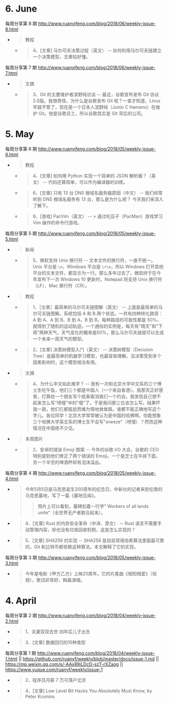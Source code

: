 
# 6. June

每周分享第 8 期 http://www.ruanyifeng.com/blog/2018/06/weekly-issue-8.html
- > 教程
  * > 4、[文章] 马尔可夫决策过程（英文） -- 如何利用马尔可夫链建立一个决策模型，文章较好懂。

每周分享第 7 期 http://www.ruanyifeng.com/blog/2018/06/weekly-issue-7.html
- > 文摘
  * > 3、Git 的主要维护者滨野纯访谈 -- 最近，谷歌宣布发布 Git 协议2.0版。我很奇怪，为什么是谷歌发布 Git 呢？一查才知道，Linus 早就不管了，现在是一个日本人滨野纯（Junio C Hamano）在维护 Git。他是谷歌员工，所以谷歌其实是 Git 背后的公司。

# 5. May

每周分享第 6 期 http://www.ruanyifeng.com/blog/2018/05/weekly-issue-6.html
- > 教程
  * > 4、[文章] 如何用 Python 实现一个简单的 JSON 解析器？（英文） -- 代码还算简单，可以作为编译器的训练。
  * > 6、[文章] 只有 13 台 DNS 根域名服务器原因（中文） -- 我们经常听到 DNS 根域名服务有 13 台，那么是为什么呢？ 今天我们来深入了解下。
  * > 9、[游戏] PacVim（英文） -- > 通过吃豆子（PacMan）游戏学习 Vim 操作的命令行游戏。

每周分享第 5 期 http://www.ruanyifeng.com/blog/2018/05/weekly-issue-5.html
- > 新闻
  * > 5、微软支持 Unix 换行符 -- 文本文件的换行符，一直不统一。Unix 平台是 `\n`，Windows 平台是 `\r\n`，所以 Windows 打开其他平台的文本文件，都显示为一行。那么多年过去了，微软终于在今年宣布下一次 Windows 10 更新时，Notepad 将支持 Unix 换行符（LF）、Mac 换行符（CR）。
- > 教程
  * > 1、［文章］最简单的马尔可夫链图解（英文） -- 上面是最简单的马尔可夫链图解。系统包括 A 和 B 两个状态。一共有四种转化路径：A 到 A、A 到 B、B 到 A，B 到 B。每种路径的可能性都是 50%，就得到了随机的运动轨迹。一个通俗的实例是，每天有"晴天"和"下雨"两种天气，天气变化的概率是50%，那么马尔可夫链就可以生成一个未来一周天气的模型。
  * > 2、[文章] 决策树模型入门（英文） -- 决策树模型（Decision Tree）是最简单的机器学习模型，也最容易理解。当决策受到多个因素影响时，这个模型相当有用。
- > 文摘
  * > 4、为什么中文如此难学？ -- 我有一次和北京大学中文系的三个博士生吃午饭，他们三个都是中国人（一个来自香港）。我那天正好感冒，打算给一个朋友写个纸条取消我们一个约会。我发现自己想不起来怎么写"喷嚏"中的"嚏"了。于是我问那三位该怎么写。结果吓我一跳，他们仨都尴尬而难为情地耸耸肩。谁都不能正确地写这个字儿。各位同学！北京大学常常被认为是中国的哈佛啊。你能想象三个哈佛大学英文系的博士生不会写"sneeze"（喷嚏）？然而这种情况在中国绝不少见。
- > 本周图片
  * > 2、安卓的错误 Emoji 图案 -- 今年的谷歌 I/O 大会，谷歌的 CEO 特别提到他们修正了两个错误的 Emoji。一个是芝士在牛排下面，另一个半空的啤酒杯却有泡沫溢出。

每周分享第 4 期 http://www.ruanyifeng.com/blog/2018/05/weekly-issue-4.html
- > 今年5月5日是马克思诞生200周年的纪念日，中新社的记者来到伦敦的马克思墓地，写了一篇《墓地见闻》。
  >> 照片上可以看到，墓碑刻着一行字" Workers of all lands unite"（全世界无产者联合起来）。
- > 4、[文章] Rust 的内存安全革命（中译、原文） -- Rust 语言不需要手动管理内容，却也没有垃圾回收机制，这是怎么实现的？
- > 5、[文章] SHA256 的实现 -- SHA256 是目前常用哈希算法里面最可靠的，Git 和比特币都依赖这种算法。本文解释了它的实现。

每周分享第 3 期 http://www.ruanyifeng.com/blog/2018/05/weekly-issue-3.html
- > 今年是电影《甲方乙方》上映20周年。它的片尾曲《相知相爱》（视频），歌词非常好，韩磊演唱。

# 4. April

每周分享第 2 期 http://www.ruanyifeng.com/blog/2018/04/weekly-issue-2.html
- > 1、夫妻双双去世 四年后儿子出生
- > 3、[文章] 数据回归的15种类型

每周分享第 1 期 http://www.ruanyifeng.com/blog/2018/04/weekly-issue-1.html || https://github.com/ruanyf/weekly/blob/master/docs/issue-1.md || https://mp.weixin.qq.com/s/-AAx89iLDcD-szT-rXZaog || https://www.yuque.com/ruanyf/weekly/issue-1
- > 2、程序员月薪 7 万可落户北京
- > 4、[文章] Low Level Bit Hacks You Absolutely Must Know, by Peter Krumins
